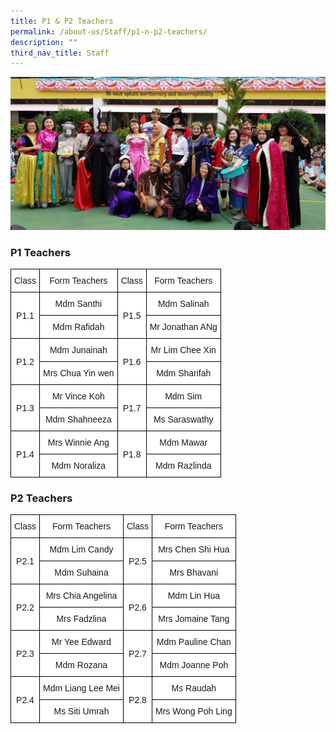 ```yaml
---
title: P1 & P2 Teachers
permalink: /about-us/Staff/p1-n-p2-teachers/
description: ""
third_nav_title: Staff
---
```

![](/images/TNPS_Teachers.jpeg)

### P1 Teachers

<style type="text/css">
.tg  {border-collapse:collapse;border-spacing:0;margin:0px auto;}
.tg td{border-color:black;border-style:solid;border-width:1px;font-family:Arial, sans-serif;font-size:14px;
  overflow:hidden;padding:10px 5px;word-break:normal;}
.tg th{border-color:black;border-style:solid;border-width:1px;font-family:Arial, sans-serif;font-size:14px;
  font-weight:normal;overflow:hidden;padding:10px 5px;word-break:normal;}
.tg .tg-f4yw{background-color:#FFF;text-align:center;vertical-align:middle}
</style>
<table class="tg">
<tbody>
  <tr>
    <td class="tg-f4yw">Class<br></td>
    <td class="tg-f4yw">Form Teachers<br></td>
    <td class="tg-f4yw">Class<br></td>
    <td class="tg-f4yw">Form Teachers<br></td>
  </tr>
  <tr>
    <td class="tg-f4yw" rowspan="2">P1.1<br></td>
    <td class="tg-f4yw">Mdm Santhi <br></td>
    <td class="tg-f4yw" rowspan="2">P1.5<br></td>
    <td class="tg-f4yw">Mdm Salinah<br></td>
  </tr>
  <tr>
    <td class="tg-f4yw">Mdm Rafidah <br></td>
    <td class="tg-f4yw">Mr Jonathan ANg<br></td>
  </tr>
  <tr>
    <td class="tg-f4yw" rowspan="2">P1.2<br></td>
    <td class="tg-f4yw">Mdm Junainah </td>
    <td class="tg-f4yw" rowspan="2">P1.6<br></td>
    <td class="tg-f4yw">Mr Lim Chee Xin<br></td>
  </tr>
  <tr>
    <td class="tg-f4yw">Mrs Chua Yin wen<br></td>
    <td class="tg-f4yw">Mdm Sharifah<br></td>
  </tr>
  <tr>
    <td class="tg-f4yw" rowspan="2">P1.3<br></td>
    <td class="tg-f4yw">Mr Vince Koh<br></td>
    <td class="tg-f4yw" rowspan="2">P1.7<br></td>
    <td class="tg-f4yw">Mdm Sim<br></td>
  </tr>
  <tr>
    <td class="tg-f4yw">Mdm Shahneeza<br></td>
    <td class="tg-f4yw">Ms Saraswathy<br></td>
  </tr>
  <tr>
    <td class="tg-f4yw" rowspan="2">P1.4<br></td>
    <td class="tg-f4yw">Mrs Winnie Ang<br></td>
    <td class="tg-f4yw" rowspan="2">P1.8<br></td>
    <td class="tg-f4yw">Mdm Mawar<br></td>
  </tr>
  <tr>
    <td class="tg-f4yw">Mdm Noraliza<br></td>
    <td class="tg-f4yw">Mdm Razlinda</td>
  </tr>
</tbody>
</table>

### P2 Teachers

<style type="text/css">
.tg  {border-collapse:collapse;border-spacing:0;margin:0px auto;}
.tg td{border-color:black;border-style:solid;border-width:1px;font-family:Arial, sans-serif;font-size:14px;
  overflow:hidden;padding:10px 5px;word-break:normal;}
.tg th{border-color:black;border-style:solid;border-width:1px;font-family:Arial, sans-serif;font-size:14px;
  font-weight:normal;overflow:hidden;padding:10px 5px;word-break:normal;}
.tg .tg-f4yw{background-color:#FFF;text-align:center;vertical-align:middle}
</style>
<table class="tg">
<tbody>
  <tr>
    <td class="tg-f4yw">Class<br></td>
    <td class="tg-f4yw">Form Teachers<br></td>
    <td class="tg-f4yw">Class<br></td>
    <td class="tg-f4yw">Form Teachers<br></td>
  </tr>
  <tr>
    <td class="tg-f4yw" rowspan="2">P2.1<br></td>
    <td class="tg-f4yw">Mdm Lim Candy<br></td>
    <td class="tg-f4yw" rowspan="2">P2.5<br></td>
    <td class="tg-f4yw">Mrs Chen Shi Hua<br></td>
  </tr>
  <tr>
    <td class="tg-f4yw">Mdm Suhaina<br></td>
    <td class="tg-f4yw">Mrs Bhavani<br></td>
  </tr>
  <tr>
    <td class="tg-f4yw" rowspan="2">P2.2<br></td>
    <td class="tg-f4yw">Mrs Chia Angelina<br></td>
    <td class="tg-f4yw" rowspan="2">P2.6<br></td>
    <td class="tg-f4yw">Mdm Lin Hua<br></td>
  </tr>
  <tr>
    <td class="tg-f4yw">Mrs Fadzlina<br></td>
    <td class="tg-f4yw">Mrs Jomaine Tang<br></td>
  </tr>
  <tr>
    <td class="tg-f4yw" rowspan="2">P2.3<br></td>
    <td class="tg-f4yw">Mr Yee Edward<br></td>
    <td class="tg-f4yw" rowspan="2">P2.7<br></td>
    <td class="tg-f4yw">Mdm Pauline Chan<br></td>
  </tr>
  <tr>
    <td class="tg-f4yw">Mdm Rozana<br></td>
    <td class="tg-f4yw">Mdm Joanne Poh<br></td>
  </tr>
  <tr>
    <td class="tg-f4yw" rowspan="2">P2.4<br></td>
    <td class="tg-f4yw">Mdm Liang Lee Mei<br></td>
    <td class="tg-f4yw" rowspan="2">P2.8<br></td>
    <td class="tg-f4yw">Ms Raudah<br></td>
  </tr>
  <tr>
    <td class="tg-f4yw">Ms Siti Umrah<br></td>
    <td class="tg-f4yw">Mrs Wong Poh Ling</td>
  </tr>
</tbody>
</table>

